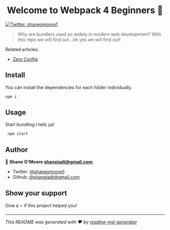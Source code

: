 <h1 align="center">Welcome to Webpack 4 Beginners 👋</h1>
<p>
  <a href="https://twitter.com/shaneomoore1">
    <img alt="Twitter: shaneomoore1" src="https://img.shields.io/twitter/follow/shaneomoore1.svg?style=social" target="_blank" />
  </a>
</p>

> Why are bundlers used so widely in modern web development? With this repo we will find out...oh yes we will find out!

Related articles:

- [Zero Config](https://shaneiadt.github.io/2019/07/29/Webpack-4-Beginners/)

## Install

You can install the dependencies for each folder individually.

```sh
npm i
```

## Usage

Start bundling I tells ya!

```sh
 npm start
```

## Author

👤 **Shane O'Moore <shaneiadt@gmail.com>**

* Twitter: [@shaneomoore1](https://twitter.com/shaneomoore1)
* Github: [@shaneiadt@gmail.com](https://github.com/shaneiadt@gmail.com)

## Show your support

Give a ⭐️ if this project helped you!

***
_This README was generated with ❤️ by [readme-md-generator](https://github.com/kefranabg/readme-md-generator)_